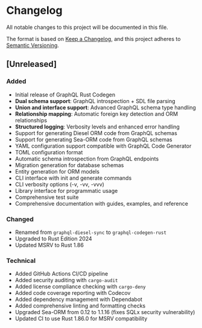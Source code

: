 # Changelog

All notable changes to this project will be documented in this file.

The format is based on [Keep a Changelog](https://keepachangelog.com/en/1.0.0/),
and this project adheres to [Semantic Versioning](https://semver.org/spec/v2.0.0.html).

## [Unreleased]

### Added
- Initial release of GraphQL Rust Codegen
- **Dual schema support**: GraphQL introspection + SDL file parsing
- **Union and interface support**: Advanced GraphQL schema type handling
- **Relationship mapping**: Automatic foreign key detection and ORM relationships
- **Structured logging**: Verbosity levels and enhanced error handling
- Support for generating Diesel ORM code from GraphQL schemas
- Support for generating Sea-ORM code from GraphQL schemas
- YAML configuration support compatible with GraphQL Code Generator
- TOML configuration format
- Automatic schema introspection from GraphQL endpoints
- Migration generation for database schemas
- Entity generation for ORM models
- CLI interface with init and generate commands
- CLI verbosity options (-v, -vv, -vvv)
- Library interface for programmatic usage
- Comprehensive test suite
- Comprehensive documentation with guides, examples, and reference

### Changed
- Renamed from `graphql-diesel-sync` to `graphql-codegen-rust`
- Upgraded to Rust Edition 2024
- Updated MSRV to Rust 1.86

### Technical
- Added GitHub Actions CI/CD pipeline
- Added security auditing with `cargo-audit`
- Added license compliance checking with `cargo-deny`
- Added code coverage reporting with Codecov
- Added dependency management with Dependabot
- Added comprehensive linting and formatting checks
- Upgraded Sea-ORM from 0.12 to 1.1.16 (fixes SQLx security vulnerability)
- Updated CI to use Rust 1.86.0 for MSRV compatibility

